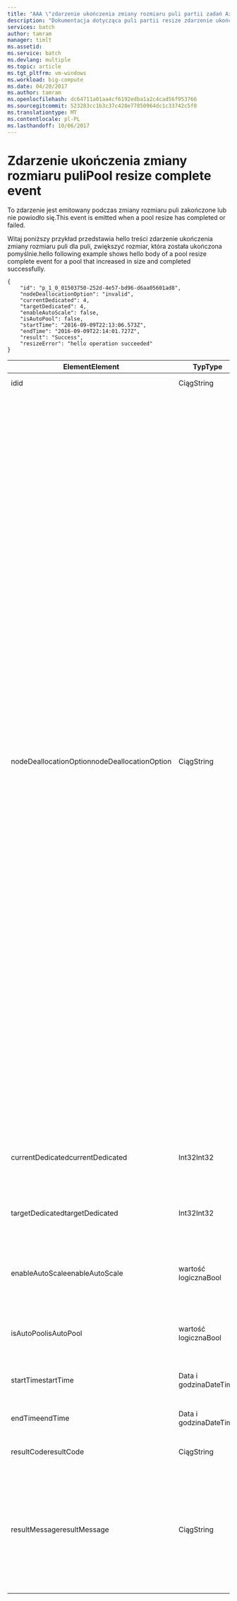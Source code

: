 ```yaml
---
title: "AAA \"zdarzenie ukończenia zmiany rozmiaru puli partii zadań Azure | Dokumentacja firmy Microsoft\""
description: "Dokumentacja dotycząca puli partii resize zdarzenie ukończenia."
services: batch
author: tamram
manager: timlt
ms.assetid: 
ms.service: batch
ms.devlang: multiple
ms.topic: article
ms.tgt_pltfrm: vm-windows
ms.workload: big-compute
ms.date: 04/20/2017
ms.author: tamram
ms.openlocfilehash: dc64711a01aa4cf6192edba1a2c4cad56f953766
ms.sourcegitcommit: 523283cc1b3c37c428e77850964dc1c33742c5f0
ms.translationtype: MT
ms.contentlocale: pl-PL
ms.lasthandoff: 10/06/2017
---
```

# <a name="pool-resize-complete-event"></a><span data-ttu-id="932c1-103">Zdarzenie ukończenia zmiany rozmiaru puli</span><span class="sxs-lookup"><span data-stu-id="932c1-103">Pool resize complete event</span></span>

 <span data-ttu-id="932c1-104">To zdarzenie jest emitowany podczas zmiany rozmiaru puli zakończone lub nie powiodło się.</span><span class="sxs-lookup"><span data-stu-id="932c1-104">This event is emitted when a pool resize has completed or failed.</span></span>

 <span data-ttu-id="932c1-105">Witaj poniższy przykład przedstawia hello treści zdarzenie ukończenia zmiany rozmiaru puli dla puli, zwiększyć rozmiar, która została ukończona pomyślnie.</span><span class="sxs-lookup"><span data-stu-id="932c1-105">hello following example shows hello body of a pool resize complete event for a pool that increased in size and completed successfully.</span></span>

```
{
    "id": "p_1_0_01503750-252d-4e57-bd96-d6aa05601ad8",
    "nodeDeallocationOption": "invalid",
    "currentDedicated": 4,
    "targetDedicated": 4,
    "enableAutoScale": false,
    "isAutoPool": false,
    "startTime": "2016-09-09T22:13:06.573Z",
    "endTime": "2016-09-09T22:14:01.727Z",
    "result": "Success",
    "resizeError": "hello operation succeeded"
}
```

|<span data-ttu-id="932c1-106">Element</span><span class="sxs-lookup"><span data-stu-id="932c1-106">Element</span></span>|<span data-ttu-id="932c1-107">Typ</span><span class="sxs-lookup"><span data-stu-id="932c1-107">Type</span></span>|<span data-ttu-id="932c1-108">Uwagi</span><span class="sxs-lookup"><span data-stu-id="932c1-108">Notes</span></span>|
|-------------|----------|-----------|
|<span data-ttu-id="932c1-109">id</span><span class="sxs-lookup"><span data-stu-id="932c1-109">id</span></span>|<span data-ttu-id="932c1-110">Ciąg</span><span class="sxs-lookup"><span data-stu-id="932c1-110">String</span></span>|<span data-ttu-id="932c1-111">Identyfikator Hello hello puli.</span><span class="sxs-lookup"><span data-stu-id="932c1-111">hello id of hello pool.</span></span>|
|<span data-ttu-id="932c1-112">nodeDeallocationOption</span><span class="sxs-lookup"><span data-stu-id="932c1-112">nodeDeallocationOption</span></span>|<span data-ttu-id="932c1-113">Ciąg</span><span class="sxs-lookup"><span data-stu-id="932c1-113">String</span></span>|<span data-ttu-id="932c1-114">Określa, kiedy węzły mogą zostać usunięte z puli hello, jeśli hello rozmiar puli będzie zmniejszany.</span><span class="sxs-lookup"><span data-stu-id="932c1-114">Specifies when nodes may be removed from hello pool, if hello pool size is decreasing.</span></span><br /><br /> <span data-ttu-id="932c1-115">Możliwe wartości:</span><span class="sxs-lookup"><span data-stu-id="932c1-115">Possible values are:</span></span><br /><br /> <span data-ttu-id="932c1-116">**requeue** — Przerwij wykonywane zadania i requeue je.</span><span class="sxs-lookup"><span data-stu-id="932c1-116">**requeue** – Terminate running tasks and requeue them.</span></span> <span data-ttu-id="932c1-117">Witaj zadania zostaną ponownie uruchomione, gdy zadanie hello jest włączone.</span><span class="sxs-lookup"><span data-stu-id="932c1-117">hello tasks will run again when hello job is enabled.</span></span> <span data-ttu-id="932c1-118">Usuń węzły zaraz po zakończeniu zadania.</span><span class="sxs-lookup"><span data-stu-id="932c1-118">Remove nodes as soon as tasks have been terminated.</span></span><br /><br /> <span data-ttu-id="932c1-119">**przerwanie** — przerwania uruchomionych zadań.</span><span class="sxs-lookup"><span data-stu-id="932c1-119">**terminate** – Terminate running tasks.</span></span> <span data-ttu-id="932c1-120">Witaj zadania nie zostaną ponownie uruchomione.</span><span class="sxs-lookup"><span data-stu-id="932c1-120">hello tasks will not run again.</span></span> <span data-ttu-id="932c1-121">Usuń węzły zaraz po zakończeniu zadania.</span><span class="sxs-lookup"><span data-stu-id="932c1-121">Remove nodes as soon as tasks have been terminated.</span></span><br /><br /> <span data-ttu-id="932c1-122">**taskcompletion** — Zezwalaj na aktualnie uruchomione zadania toocomplete.</span><span class="sxs-lookup"><span data-stu-id="932c1-122">**taskcompletion** – Allow currently running tasks toocomplete.</span></span> <span data-ttu-id="932c1-123">Nie planuj nowych zadań czasu oczekiwania.</span><span class="sxs-lookup"><span data-stu-id="932c1-123">Schedule no new tasks while waiting.</span></span> <span data-ttu-id="932c1-124">Usuń węzły, po zakończeniu wykonywania wszystkich zadań.</span><span class="sxs-lookup"><span data-stu-id="932c1-124">Remove nodes when all tasks have completed.</span></span><br /><br /> <span data-ttu-id="932c1-125">**Retaineddata** — Zezwalaj na aktualnie uruchomione zadania toocomplete, a następnie zaczekaj na zakończenie wszystkich zadań tooexpire okresów przechowywania danych.</span><span class="sxs-lookup"><span data-stu-id="932c1-125">**Retaineddata** -  Allow currently running tasks toocomplete, then wait for all task data retention periods tooexpire.</span></span> <span data-ttu-id="932c1-126">Nie planuj nowych zadań czasu oczekiwania.</span><span class="sxs-lookup"><span data-stu-id="932c1-126">Schedule no new tasks while waiting.</span></span> <span data-ttu-id="932c1-127">Usuń węzły, gdy wygasły wszystkich okresów przechowywania zadań.</span><span class="sxs-lookup"><span data-stu-id="932c1-127">Remove nodes when all task retention periods have expired.</span></span><br /><br /> <span data-ttu-id="932c1-128">Wartość domyślna Hello jest requeue.</span><span class="sxs-lookup"><span data-stu-id="932c1-128">hello default value is requeue.</span></span><br /><br /> <span data-ttu-id="932c1-129">Jeśli rozmiar puli hello jest zwiększenie, hello wartość zbyt**nieprawidłowy**.</span><span class="sxs-lookup"><span data-stu-id="932c1-129">If hello pool size is increasing then hello value is set too**invalid**.</span></span>|
|<span data-ttu-id="932c1-130">currentDedicated</span><span class="sxs-lookup"><span data-stu-id="932c1-130">currentDedicated</span></span>|<span data-ttu-id="932c1-131">Int32</span><span class="sxs-lookup"><span data-stu-id="932c1-131">Int32</span></span>|<span data-ttu-id="932c1-132">Witaj liczba węzłów obliczeniowych aktualnie przypisane toohello puli.</span><span class="sxs-lookup"><span data-stu-id="932c1-132">hello number of compute nodes currently assigned toohello pool.</span></span>|
|<span data-ttu-id="932c1-133">targetDedicated</span><span class="sxs-lookup"><span data-stu-id="932c1-133">targetDedicated</span></span>|<span data-ttu-id="932c1-134">Int32</span><span class="sxs-lookup"><span data-stu-id="932c1-134">Int32</span></span>|<span data-ttu-id="932c1-135">Witaj liczba węzłów obliczeniowych, które są żądane hello puli.</span><span class="sxs-lookup"><span data-stu-id="932c1-135">hello number of compute nodes that are requested for hello pool.</span></span>|
|<span data-ttu-id="932c1-136">enableAutoScale</span><span class="sxs-lookup"><span data-stu-id="932c1-136">enableAutoScale</span></span>|<span data-ttu-id="932c1-137">wartość logiczna</span><span class="sxs-lookup"><span data-stu-id="932c1-137">Bool</span></span>|<span data-ttu-id="932c1-138">Określa, czy rozmiar puli hello automatycznie dostosowuje się wraz z upływem czasu.</span><span class="sxs-lookup"><span data-stu-id="932c1-138">Specifies whether hello pool size automatically adjusts over time.</span></span>|
|<span data-ttu-id="932c1-139">isAutoPool</span><span class="sxs-lookup"><span data-stu-id="932c1-139">isAutoPool</span></span>|<span data-ttu-id="932c1-140">wartość logiczna</span><span class="sxs-lookup"><span data-stu-id="932c1-140">Bool</span></span>|<span data-ttu-id="932c1-141">Określa, czy pula hello został utworzony za pomocą mechanizmu AutoPool zadania.</span><span class="sxs-lookup"><span data-stu-id="932c1-141">Specifies whether hello pool was created via a job's AutoPool mechanism.</span></span>|
|<span data-ttu-id="932c1-142">startTime</span><span class="sxs-lookup"><span data-stu-id="932c1-142">startTime</span></span>|<span data-ttu-id="932c1-143">Data i godzina</span><span class="sxs-lookup"><span data-stu-id="932c1-143">DateTime</span></span>|<span data-ttu-id="932c1-144">czas Hello zmiany rozmiaru puli hello jest uruchomiona.</span><span class="sxs-lookup"><span data-stu-id="932c1-144">hello time hello pool resize started.</span></span>|
|<span data-ttu-id="932c1-145">endTime</span><span class="sxs-lookup"><span data-stu-id="932c1-145">endTime</span></span>|<span data-ttu-id="932c1-146">Data i godzina</span><span class="sxs-lookup"><span data-stu-id="932c1-146">DateTime</span></span>|<span data-ttu-id="932c1-147">Witaj czasu zmiany rozmiaru puli hello ukończona.</span><span class="sxs-lookup"><span data-stu-id="932c1-147">hello time hello pool resize completed.</span></span>|
|<span data-ttu-id="932c1-148">resultCode</span><span class="sxs-lookup"><span data-stu-id="932c1-148">resultCode</span></span>|<span data-ttu-id="932c1-149">Ciąg</span><span class="sxs-lookup"><span data-stu-id="932c1-149">String</span></span>|<span data-ttu-id="932c1-150">Zmień rozmiar Hello wynik hello.</span><span class="sxs-lookup"><span data-stu-id="932c1-150">hello result of hello resize.</span></span>|
|<span data-ttu-id="932c1-151">resultMessage</span><span class="sxs-lookup"><span data-stu-id="932c1-151">resultMessage</span></span>|<span data-ttu-id="932c1-152">Ciąg</span><span class="sxs-lookup"><span data-stu-id="932c1-152">String</span></span>|<span data-ttu-id="932c1-153">Błąd podczas zmiany rozmiaru Hello zawiera szczegóły hello hello wyniku.</span><span class="sxs-lookup"><span data-stu-id="932c1-153">hello resize error includes hello details of hello result.</span></span><br /><br /> <span data-ttu-id="932c1-154">Jeśli rozmiar hello zakończone pomyślnie go stanów, które hello operacja powiodła się.</span><span class="sxs-lookup"><span data-stu-id="932c1-154">If hello resize completed successfully it states that hello operation succeeded.</span></span>|
